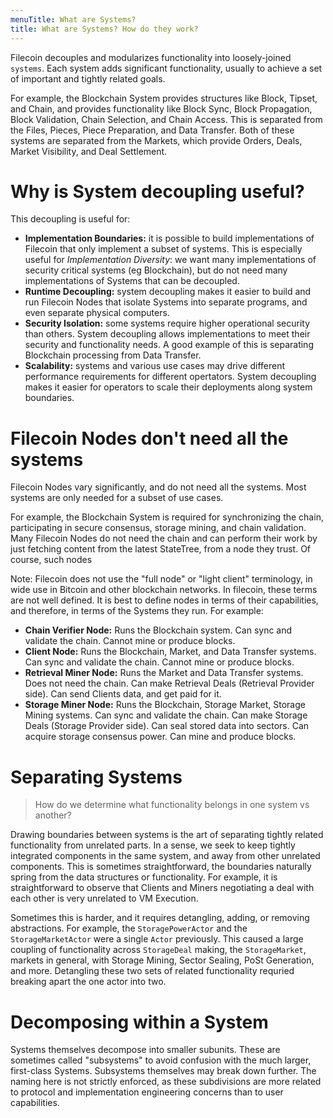 ```yaml
---
menuTitle: What are Systems?
title: What are Systems? How do they work?
---
```



Filecoin decouples and modularizes functionality into loosely-joined `systems`.
Each system adds significant functionality, usually to achieve a set of important and tightly related goals.

For example, the Blockchain System provides structures like Block, Tipset, and Chain, and provides functionality
like Block Sync, Block Propagation, Block Validation, Chain Selection, and Chain Access. This is
separated from the Files, Pieces, Piece Preparation, and Data Transfer. Both of these systems are separated from
the Markets, which provide Orders, Deals, Market Visibility, and Deal Settlement.

# Why is System decoupling useful?

This decoupling is useful for:

- **Implementation Boundaries:** it is possible to build implementations of Filecoin that only implement a
  subset of systems. This is especially useful for _Implementation Diversity_: we want many implementations
  of security critical systems (eg Blockchain), but do not need many implementations of Systems that can be
  decoupled.
- **Runtime Decoupling:** system decoupling makes it easier to build and run Filecoin Nodes that isolate
  Systems into separate programs, and even separate physical computers.
- **Security Isolation:** some systems require higher operational security than others. System decoupling allows
  implementations to meet their security and functionality needs. A good example of this is separating Blockchain
  processing from Data Transfer.
- **Scalability:** systems and various use cases may drive different performance requirements for different opertators.
  System decoupling makes it easier for operators to scale their deployments along system boundaries.


# Filecoin Nodes don't need all the systems

Filecoin Nodes vary significantly, and do not need all the systems.
Most systems are only needed for a subset of use cases.

For example, the Blockchain System is required for synchronizing the chain, participating in secure consensus,
storage mining, and chain validation.
Many Filecoin Nodes do not need the chain and can perform their work by just fetching content from the latest
StateTree, from a node they trust. Of course, such nodes

Note: Filecoin does not use the "full node" or "light client" terminology, in wide use in Bitcoin and other blockchain
networks. In filecoin, these terms are not well defined. It is best to define nodes in terms of their capabilities,
and therefore, in terms of the Systems they run. For example:

- **Chain Verifier Node:** Runs the Blockchain system. Can sync and validate the chain. Cannot mine or produce blocks.
- **Client Node:** Runs the Blockchain, Market, and Data Transfer systems. Can sync and validate the chain. Cannot mine or produce blocks.
- **Retrieval Miner Node:** Runs the Market and Data Transfer systems. Does not need the chain. Can make Retrieval Deals
  (Retrieval Provider side). Can send Clients data, and get paid for it.
- **Storage Miner Node:** Runs the Blockchain, Storage Market, Storage Mining systems. Can sync and validate the chain.
  Can make Storage Deals (Storage Provider side). Can seal stored data into sectors. Can acquire
  storage consensus power. Can mine and produce blocks.

# Separating Systems

> How do we determine what functionality belongs in one system vs another?

Drawing boundaries between systems is the art of separating tightly related functionality from unrelated parts.
In a sense, we seek to keep tightly integrated components in the same system, and away from other unrelated
components. This is sometimes straightforward, the boundaries naturally spring from the data structures or
functionality. For example, it is straightforward to observe that Clients and Miners negotiating a deal
with each other is very unrelated to VM Execution.

Sometimes this is harder, and it requires detangling, adding, or removing abstractions. For
example, the `StoragePowerActor` and the `StorageMarketActor` were a single `Actor` previously. This caused
a large coupling of functionality across `StorageDeal` making, the `StorageMarket`, markets in general, with
Storage Mining, Sector Sealing, PoSt Generation, and more. Detangling these two sets of related functionality
requried breaking apart the one actor into two.

# Decomposing within a System

Systems themselves decompose into smaller subunits. These are sometimes called "subsystems" to avoid confusion
with the much larger, first-class Systems. Subsystems themselves may break down further. The naming here is not
strictly enforced, as these subdivisions are more related to protocol and implementation engineering concerns
than to user capabilities.
